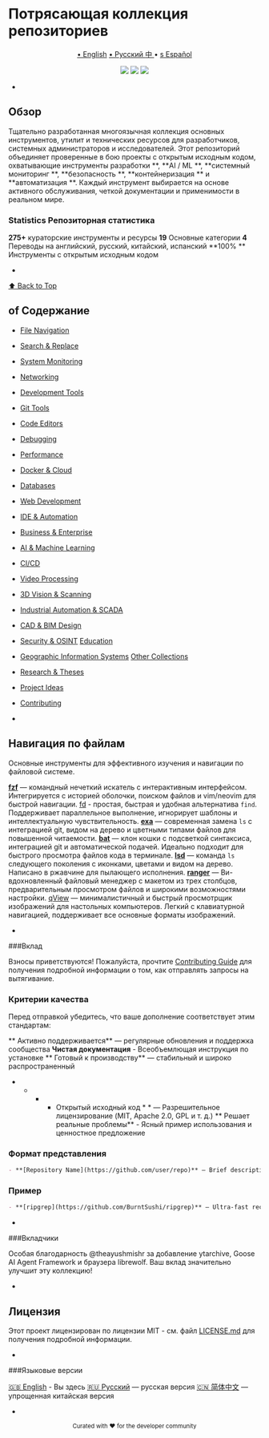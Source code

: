 #   Потрясающая коллекция репозиториев

<p align="center">
<a href="README.md"> • English</a>
<a href="README.ru.md"> • Русский </a>
<a href="README.zh-CN.md">   中 </a> •
<a href="README.es.md">s Español</a>
</p>

<p align="center">
<img src="XG0047H alt="Awesome" />
<img src="XG0046H alt="License" />
<img src="XG0045H alt="Stars" />
</p>

-

##   Обзор

Тщательно разработанная многоязычная коллекция основных инструментов, утилит и технических ресурсов для разработчиков, системных администраторов и исследователей.
Этот репозиторий объединяет проверенные в бою проекты с открытым исходным кодом, охватывающие инструменты разработки **, **AI / ML **, **системный мониторинг **, **безопасность **, **контейнеризация ** и **автоматизация **. Каждый инструмент выбирается на основе активного обслуживания, четкой документации и применимости в реальном мире.

###  Statistics Репозиторная статистика
**275+** кураторские инструменты и ресурсы
**19** Основные категории
**4** Переводы на английский, русский, китайский, испанский
**100% ** Инструменты с открытым исходным кодом

-

[⬆ Back to Top](#-awesome-repositories-collection-)

##  of Содержание

- [File Navigation](#-file-navigation)
- [Search & Replace](#-search--replace)
- [System Monitoring](#-system-monitoring)
- [Networking](#-networking)
- [Development Tools](#-development-tools)
- [Git Tools](#git-tools)
- [Code Editors](#code-editors)
- [Debugging](#debugging)
- [Performance](#performance)
- [Docker & Cloud](#-docker--cloud)
- [Databases](#databases)
- [Web Development](#web-development)
- [IDE & Automation](#-ide--automation)
- [Business & Enterprise](#business--enterprise)
- [AI & Machine Learning](#-ai--machine-learning)
- [CI/CD](#-cicd)
- [Video Processing](#-video-processing)
- [3D Vision & Scanning](#-3d-vision--scanning)
- [Industrial Automation & SCADA](#-industrial-automation--scada)
- [CAD & BIM Design](#-cad--bim-design)
- [Security & OSINT](#-security--osint)
[Education](#-education)
- [Geographic Information Systems](#geographic-information-systems)
[Other Collections](#-other-awesome-collections)
- [Research & Theses](#-research--theses)
- [Project Ideas](#project-ideas-collection)
- [Contributing](#-contributing)

-

## Навигация по файлам

Основные инструменты для эффективного изучения и навигации по файловой системе.

**[fzf](https://github.com/junegunn/fzf)** — командный нечеткий искатель с интерактивным интерфейсом. Интегрируется с историей оболочки, поиском файлов и vim/neovim для быстрой навигации.
[fd](https://github.com/sharkdp/fd) - простая, быстрая и удобная альтернатива `find`. Поддерживает параллельное выполнение, игнорирует шаблоны и интеллектуальную чувствительность.
**[exa](https://github.com/ogham/exa)** — современная замена `ls` с интеграцией git, видом на дерево и цветными типами файлов для повышенной читаемости.
**[bat](https://github.com/sharkdp/bat)** — клон кошки с подсветкой синтаксиса, интеграцией git и автоматической подачей. Идеально подходит для быстрого просмотра файлов кода в терминале.
**[lsd](https://github.com/lsd-rs/lsd)** — команда `ls` следующего поколения с иконками, цветами и видом на дерево. Написано в ржавчине для пылающего исполнения.
**[ranger](https://github.com/ranger/ranger)** — Ви-вдохновленный файловый менеджер с макетом из трех столбцов, предварительным просмотром файлов и широкими возможностями настройки.
[qView](https://github.com/jurplel/qView) — минималистичный и быстрый просмотрщик изображений для настольных компьютеров. Легкий с клавиатурной навигацией, поддерживает все основные форматы изображений.

-

###Вклад

Взносы приветствуются! Пожалуйста, прочтите [Contributing Guide](CONTRIBUTING.md) для получения подробной информации о том, как отправлять запросы на вытягивание.

### Критерии качества

Перед отправкой убедитесь, что ваше дополнение соответствует этим стандартам:

** Активно поддерживается** — регулярные обновления и поддержка сообщества
**Чистая документация** - Всеобъемлющая инструкция по установке
** Готовый к производству** — стабильный и широко распространенный
* * * * Открытый исходный код * * — Разрешительное лицензирование (MIT, Apache 2.0, GPL и т. д.)
** Решает реальные проблемы** - Ясный пример использования и ценностное предложение

### Формат представления

```markdown
- **[Repository Name](https://github.com/user/repo)** — Brief description highlighting key features, tech stack, and use cases. Explain what makes this tool unique and why developers should use it.
```

### Пример

```markdown
- **[ripgrep](https://github.com/BurntSushi/ripgrep)** — Ultra-fast recursive search tool written in Rust. Respects .gitignore by default and outperforms grep, ag, and ack on large codebases with regex support and parallel execution.
```

-

###Вкладчики

Особая благодарность @theayushmishr за добавление ytarchive, Goose AI Agent Framework и браузера librewolf. Ваш вклад значительно улучшит эту коллекцию!

-

## Лицензия

Этот проект лицензирован по лицензии MIT - см. файл [LICENSE.md](LICENSE.md) для получения подробной информации.

-

###Языковые версии

[🇬🇧 English](README.md) - Вы здесь
[🇷🇺 Русский](README.ru.md) — русская версия
[🇨🇳 简体中文](README.zh-CN.md) — упрощенная китайская версия

-

<p align="center">
<sub>Curated with ❤️ for the developer community</sub>
</p>
